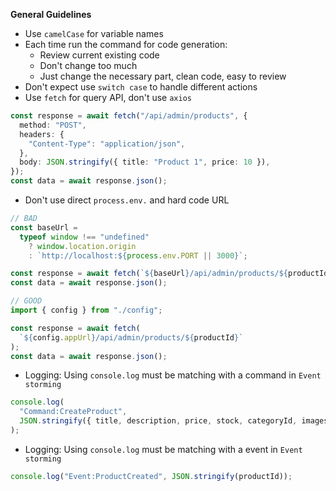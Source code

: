 **General Guidelines**

- Use `camelCase` for variable names
- Each time run the command for code generation:
  - Review current existing code
  - Don't change too much
  - Just change the necessary part, clean code, easy to review
- Don't expect use `switch case` to handle different actions
- Use `fetch` for query API, don't use `axios`

```ts
const response = await fetch("/api/admin/products", {
  method: "POST",
  headers: {
    "Content-Type": "application/json",
  },
  body: JSON.stringify({ title: "Product 1", price: 10 }),
});
const data = await response.json();
```

- Don't use direct `process.env.` and hard code URL

```ts
// BAD
const baseUrl =
  typeof window !== "undefined"
    ? window.location.origin
    : `http://localhost:${process.env.PORT || 3000}`;

const response = await fetch(`${baseUrl}/api/admin/products/${productId}`);
const data = await response.json();

// GOOD
import { config } from "./config";

const response = await fetch(
  `${config.appUrl}/api/admin/products/${productId}`
);
const data = await response.json();
```

- Logging: Using `console.log` must be matching with a command in `Event storming`

```ts
console.log(
  "Command:CreateProduct",
  JSON.stringify({ title, description, price, stock, categoryId, images })
);
```

- Logging: Using `console.log` must be matching with a event in `Event storming`

```ts
console.log("Event:ProductCreated", JSON.stringify(productId));
```
